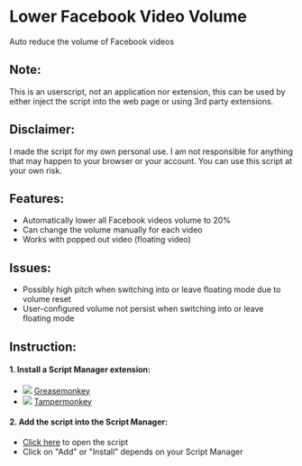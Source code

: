 # Lower Facebook Video Volume
Auto reduce the volume of Facebook videos


## Note:

This is an userscript, not an application nor extension, this can be used by either inject the script into the web page or using 3rd party extensions.


## Disclaimer:

I made the script for my own personal use. I am not responsible for anything that may happen to your browser or your account. You can use this script at your own risk.


## Features:

- Automatically lower all Facebook videos volume to 20%
- Can change the volume manually for each video
- Works with popped out video (floating video)


## Issues:

- Possibly high pitch when switching into or leave floating mode due to volume reset
- User-configured volume not persist when switching into or leave floating mode


## Instruction:

#### 1. Install a Script Manager extension:
- ![](https://www.google.com/s2/favicons?domain=firefox.com) [Greasemonkey](https://addons.mozilla.org/firefox/addon/greasemonkey/)
- ![](https://www.google.com/s2/favicons?domain=chrome.google.com) [Tampermonkey](https://chrome.google.com/webstore/detail/tampermonkey/dhdgffkkebhmkfjojejmpbldmpobfkfo)

#### 2. Add the script into the Script Manager:
- [Click here](https://github.com/ttoan12/lower-facebook-video-volume/raw/main/lower-facebook-video-volume.user.js) to open the script
- Click on "Add" or "Install" depends on your Script Manager

